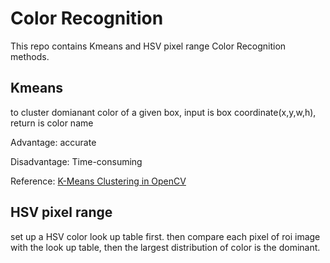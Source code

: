 # Color Recognition

This repo contains Kmeans and HSV pixel range Color Recognition methods.

## Kmeans

to cluster domianant color of a given box, input is box coordinate(x,y,w,h), return is color name

Advantage: accurate

Disadvantage: Time-consuming

Reference:  [K-Means Clustering in OpenCV](https://docs.opencv.org/3.0-beta/doc/py_tutorials/py_ml/py_kmeans/py_kmeans_opencv/py_kmeans_opencv.html)

## HSV pixel range

set up a HSV color look up table first. then compare each pixel of roi image with the look up table, then the largest distribution of color is the dominant. 
